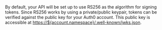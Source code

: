 By default, your API will be set up to use RS256 as the algorithm for signing tokens. Since RS256 works by using a private/public keypair, tokens can be verified against the public key for your Auth0 account. This public key is accessible at <a href="https://${account.namespace}/.well-known/jwks.json" target="_blank" rel="noreferrer">https://${account.namespace}/.well-known/jwks.json</a>.